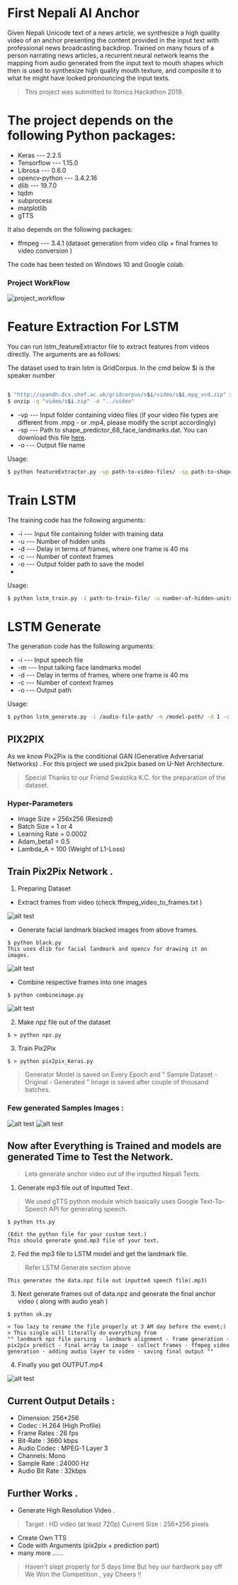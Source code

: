 # First Nepali AI Anchor 


Given Nepali Unicode text of a news article, we synthesize a high quality video of an anchor presenting the content provided in the input text with professional news broadcasting backdrop. Trained on many hours of a person narrating news articles, a recurrent neural network learns the mapping from audio generated from the input text to mouth shapes which then is used to synthesize high quality mouth texture, and composite it to what he might have looked pronouncing the input texts.


>This project was submitted to Itonics Hackathon 2019. 

# The project depends on the following Python packages:
- Keras --- 2.2.5
- Tensorflow --- 1.15.0
- Librosa --- 0.6.0
- opencv-python --- 3.4.2.16
- dlib --- 19.7.0
- tqdm
- subprocess
- matplotlib
- gTTS

It also depends on the following packages:
- ffmpeg --- 3.4.1 (dataset generation from video clip + final frames to video conversion )

The code has been tested on Windows 10 and Google colab.

### Project WorkFlow
![project_workflow](wf.png)

# Feature Extraction For LSTM
You can run lstm_featureExtractor file to extract features from videos directly. The arguments are as follows:

The dataset used to train lstm is GridCorpus.
In the cmd below $i is the speaker number
```sh

$ "http://spandh.dcs.shef.ac.uk/gridcorpus/s$i/video/s$i.mpg_vcd.zip" > "s$i.zip"
$ unzip -q "video/s$i.zip" -d "../video"
```
- -vp --- Input folder containing video files (if your video file types are different from .mpg - or .mp4, please modify the script accordingly)
- -sp --- Path to shape_predictor_68_face_landmarks.dat. You can download this file [here](https://github.com/AKSHAYUBHAT/TensorFace/blob/master/openface/models/dlib/shape_predictor_68_face_landmarks.dat).
- -o --- Output file name

Usage:
```sh
$ python featureExtractor.py -vp path-to-video-files/ -sp path-to-shape-predictor-68-face-landmarks-dat -o output-file-folders
```

# Train LSTM
The training code has the following arguments:

- -i --- Input file containing folder with training data
- -u --- Number of hidden units
- -d --- Delay in terms of frames, where one frame is 40 ms
- -c --- Number of context frames
- -o --- Output folder path to save the model
- 
Usage:
```sh
$ python lstm_train.py -i path-to-train-file/ -u number-of-hidden-units -d number-of-delay-frames -c number-of-context-frames -o output-folder-to-save-model-file
```

# LSTM Generate
The generation code has the following arguments:

- -i --- Input speech file
- -m --- Input talking face landmarks model
- -d --- Delay in terms of frames, where one frame is 40 ms
- -c --- Number of context frames
- -o --- Output path


Usage:
```sh
$ python lstm_generate.py -i /audio-file-path/ -m /model-path/ -d 1 -c 3 -o /output-folder-path/ 
```

## PIX2PIX
As we know Pix2Pix is the conditional GAN (Generative Adversarial Networks) .  For this project we used pix2pix based on U-Net Architecture.
> Special Thanks to our Friend Swastika K.C. for the preparation of the dataset.
### Hyper-Parameters
-   Image Size = 256x256 (Resized)
-   Batch Size = 1 or 4
-   Learning Rate = 0.0002
-   Adam_beta1 = 0.5
-   Lambda_A = 100 (Weight of L1-Loss)

## Train Pix2Pix Network .
1. Preparing Dataset 
- Extract frames from video (check ffmpeg_video_to_frames.txt )

![alt test](imgs/5.jpg)
- Generate facial landmark blacked images from above frames.
```
$ python black.py
This uses dlib for facial landmark and opencv for drawing it on images.
```
![alt test](imgs/1.jpg)
- Combine respective frames into one images 
```
$ python combineimage.py
```
![alt test](imgs/3.jpg)

2. Make npz file out of the dataset
``` 
$ > python npz.py
```
3. Train Pix2Pix 
```
$ > python pix2pix_Keras.py
```
> Generator Model is saved on Every Epoch and " Sample Dataset - Original - Generated " Image is saved after couple of thousand batches.

### Few generated Samples Images :
![alt test](imgs/7.jpg)
![alt test](imgs/47.jpg)

## Now after Everything is Trained and models are generated Time to Test the Network.
> Lets generate anchor video out of the inputted Nepali Texts.


1. Generate mp3 file out of Inputted Text .
> We used gTTS python module which basically uses Google Text-To-Speech API for generating speech.
```
$ python tts.py

(Edit the python file for your custom text.)
This should generate good.mp3 file of your text.
```
2. Fed the mp3 file to LSTM model and get the landmark file.
> Refer LSTM Generate section above 
```
This generates the data.npz file out inputted speech file(.mp3)
```

3. Next generate frames out of data.npz and generate the  final anchor video ( along with audio yeah )
```
$ python ok.py

> Too lazy to rename the file properly at 3 AM day before the event;)
> This single will literally do everything from  
"" landmark npz file parsing - landmark alignment - frame generation - pix2pix predict - final array to image - collect frames - ffmpeg video generation - adding audio layer to video - saving final output ""
```
4. Finally you get  OUTPUT.mp4 

![alt test](imgs/output.gif)


## Current Output Details :
- Dimension: 256*256
- Codec : H.264 (High Profile)
- Frame Rates : 26 fps
- Bit-Rate : 3660 kbps
- Audio Codec : MPEG-1 Layer 3
- Channels: Mono
- Sample Rate : 24000 Hz
- Audio Bit Rate : 32kbps




## Further Works .
- Generate High Resolution Video .
> Target : HD video (at least 720p) 
> Current Size : 256*256 pixels

- Create Own TTS 
-  Code with Arguments (pix2pix + prediction part)
-  many more ......

> Haven't slept properly for 5 days time But hey our hardwork pay off We Won the Competition , yay Cheers !!

